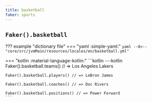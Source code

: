 ```yaml
---
title: basketball
faker: sports
---
```


## `Faker().basketball`

??? example "dictionary file"
    === "yaml :simple-yaml:"
        ```yaml
        --8<-- "core/src/jvmMain/resources/locales/en/basketball.yml"
        ```

=== "kotlin :material-language-kotlin:"
    ```kotlin
    ---kotlin
    Faker().basketball.teams() // => Los Angeles Lakers

    Faker().basketball.players() // => LeBron James

    Faker().basketball.coaches() // => Doc Rivers

    Faker().basketball.positions() // => Power Forward
    ```
